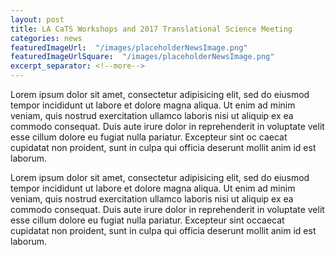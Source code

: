 ```yaml
---
layout: post
title: LA CaTS Workshops and 2017 Translational Science Meeting
categories: news
featuredImageUrl:  "/images/placeholderNewsImage.png"
featuredImageUrlSquare:  "/images/placeholderNewsImage.png"
excerpt_separator: <!--more-->
---
```

Lorem ipsum dolor sit amet, consectetur adipisicing elit, sed do eiusmod tempor incididunt ut labore et dolore magna aliqua.<!--more--> Ut enim ad minim veniam, quis nostrud exercitation ullamco laboris nisi ut aliquip ex ea commodo consequat. Duis aute irure dolor in reprehenderit in voluptate velit esse cillum dolore eu fugiat nulla pariatur. Excepteur sint oc caecat cupidatat non proident, sunt in culpa qui officia deserunt mollit anim id est laborum.




Lorem ipsum dolor sit amet, consectetur adipisicing elit, sed do eiusmod tempor incididunt ut labore et dolore magna aliqua. Ut enim ad minim veniam, quis nostrud exercitation ullamco laboris nisi ut aliquip ex ea commodo consequat. Duis aute irure dolor in reprehenderit in voluptate velit esse cillum dolore eu fugiat nulla pariatur. Excepteur sint occaecat cupidatat non proident, sunt in culpa qui officia deserunt mollit anim id est laborum.
